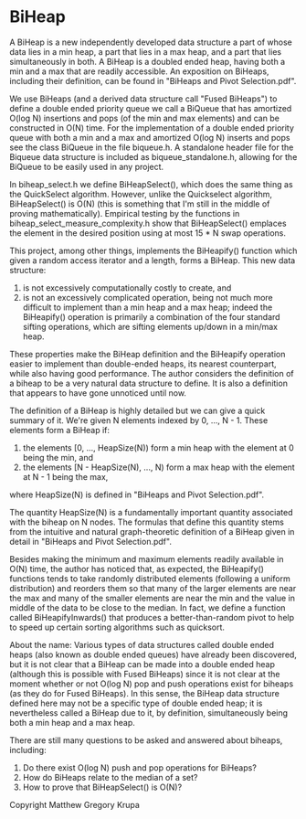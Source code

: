 # BiHeap
A BiHeap is a new independently developed data structure a part of whose data lies in a min heap, a part that lies in a max heap, and a part that lies simultaneously in both. A BiHeap is a doubled ended heap, having both a min and a max that are readily accessible. An exposition on BiHeaps, including their definition, can be found in "BiHeaps and Pivot Selection.pdf". 

We use BiHeaps (and a derived data structure call "Fused BiHeaps") to define a double ended priority queue we call a BiQueue that has amortized O(log N) insertions and pops (of the min and max elements) and can be constructed in O(N) time. 
For the implementation of a double ended priority queue with both a min and a max and amortized O(log N) inserts and pops see the class BiQueue in the file biqueue.h. A standalone header file for the Biqueue data structure is included as biqueue_standalone.h, allowing for the BiQueue to be easily used in any project.

In biheap_select.h we define BiHeapSelect(), which does the same thing as the QuickSelect algorithm. However, unlike the Quickselect algorithm, BiHeapSelect() is O(N) (this is something that I'm still in the middle of proving mathematically). Empirical testing by the functions in biheap_select_measure_complexity.h show that BiHeapSelect() emplaces the element in the desired position using at most 15 * N swap operations.

This project, among other things, implements the BiHeapify() function which given a random access iterator and a length, forms a BiHeap. 
This new data structure:
<BR>
1) is not excessively computationally costly to create, and<BR>
2) is not an excessively complicated operation, being not much more difficult to implement than a min heap and a max heap; indeed the BiHeapify() operation is primarily a combination of the four standard sifting operations, which are sifting elements up/down in a min/max heap.

These properties make the BiHeap definition and the BiHeapify operation easier to implement than double-ended heaps, its nearest counterpart, while also having good performance. The author considers the definition of a biheap to be a very natural data structure to define. It is also a definition that appears to have gone unnoticed until now.

The definition of a BiHeap is highly detailed but we can give a quick summary of it. We're given N elements indexed by 0, ..., N - 1. These elements form a BiHeap if:

 1) the elements [0, ..., HeapSize(N)) form a min heap with the element at 0 being the min, and<BR>
 2) the elements [N - HeapSize(N), ..., N) form a max heap with the element at N - 1 being the max,
 
where HeapSize(N) is defined in "BiHeaps and Pivot Selection.pdf".

The quantity HeapSize(N) is a fundamentally important quantity associated with the biheap on N nodes. The formulas that define this quantity stems from the intuitive and natural graph-theoretic definition of a BiHeap given in detail in "BiHeaps and Pivot Selection.pdf".

Besides making the minimum and maximum elements readily available in O(N) time, the author has noticed that, as expected, the BiHeapify() functions tends to take randomly distributed elements (following a uniform distribution) and reorders them so that many of the larger elements are near the max and many of the smaller elements are near the min and the value in middle of the data to be close to the median. In fact, we define a function called BiHeapifyInwards() that produces a better-than-random pivot to help to speed up certain sorting algorithms such as quicksort.

About the name: Various types of data structures called double ended heaps (also known as double ended queues) have already been discovered, but it is not clear that a BiHeap can be made into a double ended heap (although this is possible with Fused BiHeaps) since it is not clear at the moment whether or not O(log N) pop and push operations exist for biheaps (as they do for Fused BiHeaps). In this sense, the BiHeap data structure defined here may not be a specific type of double ended heap; it is nevertheless called a BiHeap due to it, by definition, simultaneously being both a min heap and a max heap.<BR>

There are still many questions to be asked and answered about biheaps, including:
 1) Do there exist O(log N) push and pop operations for BiHeaps?
 2) How do BiHeaps relate to the median of a set?
 3) How to prove that BiHeapSelect() is O(N)?

Copyright Matthew Gregory Krupa
